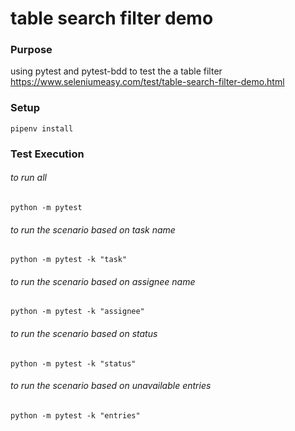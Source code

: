 # table search filter demo

### Purpose
using pytest and pytest-bdd to test the a table filter
<https://www.seleniumeasy.com/test/table-search-filter-demo.html>

### Setup
`pipenv install`

### Test Execution
###### to run all
`python -m pytest `
###### to run the scenario based on task name
`python -m pytest -k "task"`
###### to run the scenario based on assignee name
`python -m pytest -k "assignee"`
###### to run the scenario based on status 
`python -m pytest -k "status"`
###### to run the scenario based on unavailable entries
`python -m pytest -k "entries"`


